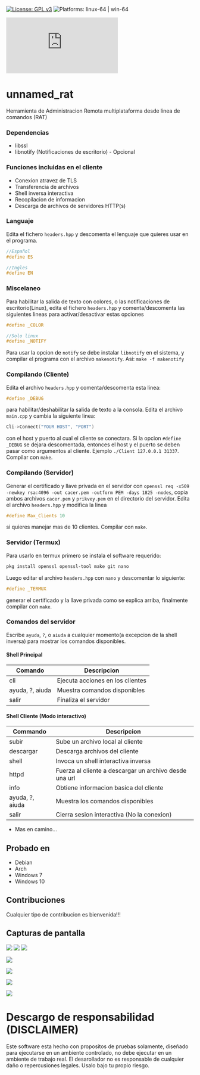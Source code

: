 [![License: GPL v3](https://img.shields.io/badge/License-GPLv3-blue.svg)](https://www.gnu.org/licenses/gpl-3.0) ![Platforms: linux-64 | win-64](https://img.shields.io/badge/platform-linux--64%20|%20win--64-success.svg)

![English Documentation](https://github.com/d3adlym1nd/unnamed_rat/blob/master/README.md)
# unnamed_rat
Herramienta de Administracion Remota multiplataforma desde linea de comandos (RAT)

### Dependencias
- libssl
- libnotify (Notificaciones de escritorio) - Opcional

### Funciones incluidas en el cliente
- Conexion atravez de TLS
- Transferencia de archivos
- Shell inversa interactiva
- Recopilacion de informacion
- Descarga de archivos de servidores HTTP(s)

### Languaje
Edita el fichero `headers.hpp` y descomenta el lenguaje que quieres usar en el programa.
```cpp
//Español
#define ES

//Ingles
#define EN
```

### Miscelaneo
Para habilitar la salida de texto con colores, o las notificaciones de escritorio(Linux), edita el fichero `headers.hpp` y comenta/descomenta las siguientes lineas para activar/desactivar estas opciones
```cpp
#define _COLOR 

//Solo linux
#define _NOTIFY
```
Para usar la opcion de `notify` se debe instalar `libnotify` en el sistema, y compilar el programa con el archivo `makenotify`. Asi: `make -f makenotify`

### Compilando (Cliente)
Edita el archivo `headers.hpp` y comenta/descomenta esta linea:
```cpp
#define _DEBUG
```
para habilitar/deshabilitar la salida de texto a la consola. Edita el archivo `main.cpp` y cambia la siguiente linea:
```cpp
Cli->Connect("YOUR HOST", "PORT")
```
con el host y puerto al cual el cliente se conectara. Si la opcion `#define _DEBUG` se dejara descomentada, entonces el host y el puerto se deben pasar como argumentos al cliente. Ejemplo `./Client 127.0.0.1 31337`. Compilar con `make`.

### Compilando (Servidor)
Generar el certificado y llave privada en el servidor con `openssl req -x509 -newkey rsa:4096 -out cacer.pem -outform PEM -days 1825 -nodes`, copia ambos archivos `cacer.pem` y `prikvey.pem` en el directorio del servidor.
Edita el archivo `headers.hpp` y modifica la linea
```cpp
#define Max_Clients 10
```
si quieres manejar mas de 10 clientes. Compilar con `make`.


### Servidor (Termux)
Para usarlo en termux primero se instala el software requerido:
```sh
pkg install openssl openssl-tool make git nano
```
Luego editar el archivo `headers.hpp` con `nano` y descomentar lo siguiente:
```cpp
#define _TERMUX
```
 generar el certificado y la llave privada como se explica arriba, finalmente compilar con `make`.

### Comandos del servidor
Escribe `ayuda`, `?`, o `aiuda` a cualquier momento(a excepcion de la shell inversa) para mostrar los comandos disponibles.

#### Shell Principal
Comando | Descripcion
------- | ------
cli | Ejecuta acciones en los clientes
ayuda, ?, aiuda | Muestra comandos disponibles
salir | Finaliza el servidor

#### Shell Cliente (Modo interactivo)
Commando | Descripcion
-------- | ------
subir | Sube un archivo local al cliente
descargar | Descarga archivos del cliente
shell | Invoca un shell interactiva inversa
httpd | Fuerza al cliente a descargar un archivo desde una url
info | Obtiene informacion basica del cliente
ayuda, ?, aiuda | Muestra los comandos disponibles
salir | Cierra sesion interactiva (No la conexion)
- Mas en camino...

## Probado en
- Debian
- Arch
- Windows 7
- Windows 10

## Contribuciones
Cualquier tipo de contribucion es bienvenida!!!

## Capturas de pantalla
![](https://i.imgur.com/r6FewoQ.jpg)
![](https://i.imgur.com/fUgwlZx.jpg)
![](https://i.imgur.com/AZqPXmg.jpg)

![](https://i.imgur.com/p04wBN1.jpg)

![](https://i.imgur.com/NF7cQUC.jpg)

![](https://i.imgur.com/7Q4yjxh.jpg)

![](https://i.imgur.com/TNRV7kh.jpg)

# Descargo de responsabilidad (DISCLAIMER)
Este software esta hecho con propositos de pruebas solamente, diseñado para ejecutarse en un ambiente controlado, no debe ejecutar en un ambiente de trabajo real. El desarollador no es responsable de cualquier daño o repercusiones legales. Usalo bajo tu propio riesgo.
